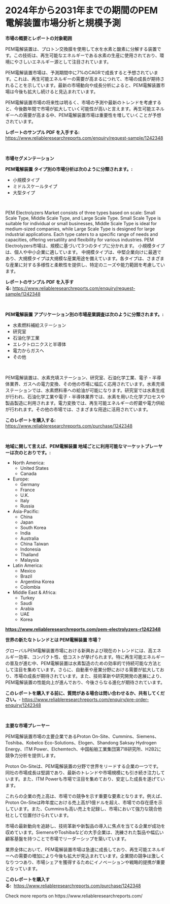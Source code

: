 <p><h1>2024年から2031年までの期間のPEM電解装置市場分析と規模予測</h1></p><p><strong>市場の概要とレポートの対象範囲</strong></p>
<p><p>PEM電解装置は、プロトン交換膜を使用して水を水素と酸素に分解する装置です。この技術は、再生可能なエネルギーである水素の生産に使用されており、環境にやさしいエネルギー源として注目されています。</p><p>PEM電解装置市場は、予測期間中に7%のCAGRで成長すると予想されています。これは、再生可能エネルギーの需要が高まるにつれて、市場の成長が期待されることを示しています。最新の市場動向や成長分析によると、PEM電解装置市場は今後も拡大し続けると見込まれています。</p><p>PEM電解装置市場の将来性は明るく、市場の予測や最新のトレンドを考慮すると、今後数年間で市場が拡大していく可能性が高いと言えます。再生可能エネルギーへの需要が高まる中、PEM電解装置市場は重要性を増していくことが予想されています。</p></p>
<p><strong>レポートのサンプル PDF を入手する:</strong> <a href="https://www.reliableresearchreports.com/enquiry/request-sample/1242348">https://www.reliableresearchreports.com/enquiry/request-sample/1242348</a></p>
<p>&nbsp;</p>
<p><strong>市場セグメンテーション</strong></p>
<p><strong>PEM電解装置 タイプ別の市場分析は次のように分類されます。:</strong></p>
<p><ul><li>小規模タイプ</li><li>ミドルスケールタイプ</li><li>大型タイプ</li></ul></p>
<p>&nbsp;</p>
<p><p>PEM Electrolyzers Market consists of three types based on scale: Small Scale Type, Middle Scale Type, and Large Scale Type. Small Scale Type is suitable for individual or small businesses, Middle Scale Type is ideal for medium-sized companies, while Large Scale Type is designed for large industrial applications. Each type caters to a specific range of needs and capacities, offering versatility and flexibility for various industries. PEM Electrolyzers市場は、規模に基づいて3つのタイプに分かれます。 小規模タイプは、個人や中小企業に適しています。 中規模タイプは、中堅企業向けに最適であり、大規模タイプは大規模な産業用途を備えています。各タイプは、さまざまな産業に対する多様性と柔軟性を提供し、特定のニーズや能力範囲を考慮しています。</p></p>
<p><strong>レポートのサンプル PDF を入手する:</strong>&nbsp;<a href="https://www.reliableresearchreports.com/enquiry/request-sample/1242348">https://www.reliableresearchreports.com/enquiry/request-sample/1242348</a></p>
<p>&nbsp;</p>
<p><strong> PEM電解装置 アプリケーション別の市場産業調査は次のように分類されます。:</strong></p>
<p><ul><li>水素燃料補給ステーション</li><li>研究室</li><li>石油化学工業</li><li>エレクトロニクスと半導体</li><li>電力からガスへ</li><li>その他</li></ul></p>
<p>&nbsp;</p>
<p><p>PEM電解装置は、水素充填ステーション、研究室、石油化学工業、電子・半導体業界、ガスへの電力変換、その他の市場に幅広く応用されています。水素充填ステーションでは、水素燃料車への給油が可能になります。研究室では水素生成が行われ、石油化学工業や電子・半導体業界では、水素を用いた化学プロセスや製品製造に利用されます。電力変換では、再生可能エネルギーの貯蔵や電力供給が行われます。その他の市場では、さまざまな用途に活用されています。</p></p>
<p><strong>このレポートを購入する:</strong>&nbsp; <a href="https://www.reliableresearchreports.com/purchase/1242348">https://www.reliableresearchreports.com/purchase/1242348</a></p>
<p>&nbsp;</p>
<p><strong>地域に関して言えば、PEM電解装置 地域ごとに利用可能なマーケットプレーヤーは次のとおりです。:</strong></p>
<p><ul>
    <li>
        North America:
        <ul>
            <li>United States</li>
            <li>Canada</li>
        </ul>
    </li>
    <li>
        Europe:
        <ul>
            <li>Germany</li>
            <li>France</li>
            <li>U.K.</li>
            <li>Italy</li>
            <li>Russia</li>
        </ul>
    </li>
    <li>
        Asia-Pacific:
        <ul>
            <li>China</li>
            <li>Japan</li>
            <li>South Korea</li>
            <li>India</li>
            <li>Australia</li>
            <li>China Taiwan</li>
            <li>Indonesia</li>
            <li>Thailand</li>
            <li>Malaysia</li>
        </ul>
    </li>
    <li>
        Latin America:
        <ul>
            <li>Mexico</li>
            <li>Brazil</li>
            <li>Argentina Korea</li>
            <li>Colombia</li>
        </ul>
    </li>
    <li>
        Middle East & Africa:
        <ul>
            <li>Turkey</li>
            <li>Saudi</li>
            <li>Arabia</li>
            <li>UAE</li>
            <li>Korea</li>
        </ul>
    </li>
    </ul></p>
<p><strong><a href="https://www.reliableresearchreports.com/pem-electrolyzers-r1242348">https://www.reliableresearchreports.com/pem-electrolyzers-r1242348</a></strong>&nbsp;</p>
<p><strong>世界の新たなトレンドとは PEM電解装置 市場？</strong></p>
<p><p>グローバルPEM電解装置市場における新興および現在のトレンドには、高エネルギー効率、コンパクト性、低コストが挙げられます。特に再生可能エネルギーの普及が進む中、PEM電解装置は水素製造のための効率的で持続可能な方法として注目を集めています。さらに、自動車や産業分野における需要が拡大しており、市場の成長が期待されています。また、技術革新や研究開発の進展により、PEM電解装置の性能向上が進んでおり、今後さらなる進化が期待されています。</p></p>
<p><strong>このレポートを購入する前に、質問がある場合は問い合わせるか、共有してください。</strong>- <a href="https://www.reliableresearchreports.com/enquiry/pre-order-enquiry/1242348">https://www.reliableresearchreports.com/enquiry/pre-order-enquiry/1242348</a></p>
<p>&nbsp;</p>
<p><strong>主要な市場プレーヤー</strong></p>
<p><p>PEM電解装置市場の主要企業であるProton On-Site、Cummins、Siemens、Toshiba、Kobelco Eco-Solutions、Elogen、Shandong Saksay Hydrogen Energy、ITM Power、Elchemtech、中国船舶工業集団第718研究所、H2B2に競争力分析を提供します。 </p><p>Proton On-Siteは、PEM電解装置の分野で世界をリードする企業の一つです。同社の市場成長は堅調であり、最新のトレンドや市場規模にも引き続き注力しています。また、ITM Powerも市場で注目を集めており、安定した成長を遂げています。</p><p>これらの企業の売上高は、市場での競争を示す重要な要素となります。例えば、Proton On-Siteは昨年度における売上高が1億ドルを超え、市場での存在感を示しています。また、Cumminsも高い売上を記録し、市場において強力な競合他社として位置付けられています。</p><p>市場の最新動向を追跡し、技術革新や新製品の導入に焦点を当てる企業が成功を収めています。SiemensやToshibaなどの大手企業は、洗練された製品や幅広い顧客基盤を持つことで市場でリーダーシップを築いています。</p><p>業界全体において、PEM電解装置市場は急速に成長しており、再生可能エネルギーへの需要の増加により今後も拡大が見込まれています。企業間の競争は激しくなりつつあり、市場シェアを獲得するためにイノベーションや戦略的提携が重要となっています。</p></p>
<p><strong>このレポートを購入する:</strong>&nbsp;&nbsp;<a href="https://www.reliableresearchreports.com/purchase/1242348">https://www.reliableresearchreports.com/purchase/1242348</a></p>
<p>Check more reports on https://www.reliableresearchreports.com/</p>
